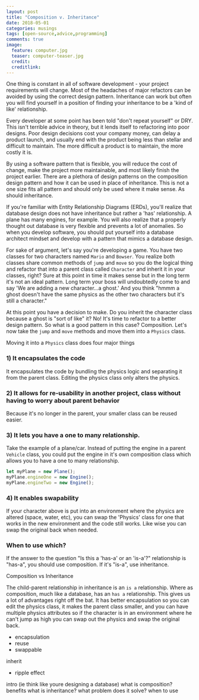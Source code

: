 ```yaml
---
layout: post
title: "Composition v. Inheritance"
date: 2018-05-01
categories: musings
tags: [open-source,advice,programming]
comments: true
image:
  feature: computer.jpg
  teaser: computer-teaser.jpg
  credit:
  creditlink:
---
```




One thing is constant in all of software development - your project requirements will change. Most of the headaches of major refactors can be avoided by using the correct design pattern. Inheritance can work but often you will find yourself in a position of finding your inheritance to be a 'kind of like' relationship.

Every developer at some point has been told "don't repeat yourself" or DRY. This isn't terrible advice in theory, but it lends itself to refactoring into poor designs. Poor design decisions cost your company money, can delay a product launch, and usually end with the product being less than stellar and difficult to maintain. The more difficult a product is to maintain, the more costly it is.

By using a software pattern that is flexible, you will reduce the cost of change, make the project more maintainable, and most likely finish the project earlier. There are a plethora of design patterns on the composition design pattern and how it can be used in place of inheritance. This is not a one size fits all pattern and should only be used where it make sense. As should inheritance.

If you're familiar with Entity Relationship Diagrams (ERDs), you'll realize that database design does not have inheritance but rather a 'has' relationship. A plane has many engines, for example. You will also realize that a properly thought out database is very flexible and prevents a lot of anomalies. So when you develop software, you should put yourself into a database architect mindset and develop with a pattern that mimics a database design.

For sake of argument, let's say you're developing a game. You have two classes for two characters named `Mario` and `Bowser`. You realize both classes share common methods of `jump` and `move` so you do the logical thing and refactor that into a parent class called `Character` and inherit it in your classes, right? Sure at this point in time it makes sense but in the long term it's not an ideal pattern. Long term your boss will undoubtedly come to and say 'We are adding a new character...a ghost.' And you think "hmmm a ghost doesn't have the same physics as the other two characters but it's still a character."

At this point you have a decision to make. Do you inherit the character class because a ghost is "sort of like" it? No! It's time to refactor to a better design pattern. So what is a good pattern in this case? Composition. Let's now take the `jump` and `move` methods and move them into a `Physics` class.

Moving it into a `Physics` class does four major things

### 1) It encapsulates the code

It encapsulates the code by bundling the physics logic and separating it from the parent class. Editing the physics class only alters the physics.

### 2) It allows for re-usability in another project, class without having to worry about parent behavior

Because it's no longer in the parent, your smaller class can be reused easier.

### 3) It lets you have a one to many relationship.

Take the example of a plane/car. Instead of putting the engine in a parent `Vehicle` class, you could put the engine in it's own composition class which allows you to have a one to many relationship.

```javascript
let myPlane = new Plane();
myPlane.engineOne = new Engine();
myPlane.engineTwo = new Engine();
```

### 4) It enables swapability

If your character above is put into an environment where the physics are altered (space, water, etc), you can swap the 'Physics' class for one that works in the new environment and the code still works. Like wise you can swap the original back when needed.

### When to use which?

If the answer to the question "Is this a 'has-a' or an 'is-a'?" relationship is "has-a", you should use composition. If it's "is-a", use inheritance.









Composition vs Inheritance

The child-parent relationship in inheritance is an `is a` relationship. Where as composition, much like a database, has an `has a` relationship. This gives us a lot of advantages right off the bat. It has better encapsulation so you can edit the physics class, it makes the parent class smaller, and you can have multiple physics attributes so if the character is in an environment where he can't jump as high you can swap out the physics and swap the original back.

* encapsulation
* reuse
* swappable





inherit
* ripple effect








intro (ie think like youre designing a database)
what is composition?
benefits
what is inheritance?
what problem does it solve?
when to use
